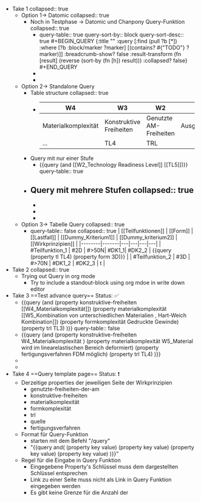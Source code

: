 - Take 1
  collapsed:: true
	- Option 1-> Datomic
	  collapsed:: true
		- Noch in Testphase -> Datomic und Chanpony Query-Funktion
		  collapsed:: true
			- query-table:: true
			  query-sort-by:: block
			  query-sort-desc:: true
			  #+BEGIN_QUERY
			  {:title ""
			   :query [:find (pull ?b [*])
			           :where [?b :block/marker ?marker]
			          	      [(contains? #{"TODO"} ?marker)]]
			   :breadcrumb-show? false
			   :result-transform (fn [result] (reverse (sort-by (fn [h]) result)))
			   :collapsed? false}
			  #+END_QUERY
			-
			-
	- Option 2-> Standalone Query
		- Table structure
		  collapsed:: true
			- | W4 | W3 | W2 | W1 | 
			  |--------|-------|---|---|
			  | Materialkomplexität | Konstruktive Freiheiten | Genutzte AM-Freiheiten| Ausgleichsbewegung| 
			  | ... | TL4 | TRL |  |
		- Query  mit nur einer Stufe
			- {{query  (and [[W2_Technology Readiness Level]] [[TL5]])}}
			  query-table:: true
		- Query mit mehrere Stufen
		  collapsed:: true
			-
			-
			-
			-
	- Option 3-> Tabelle Query
	  collapsed:: true
		- query-table:: false
		  collapsed:: true
		  | [[Teilfunktionen]] | [[Form]] | [[Lastfall]] | [[Dummy_Kriterium1]] | [[Dummy_kriterium2]] | [[Wirkprinzipien]] |
		  |--------|-------|---|---|---|---|
		  | #Teilfunktion_1 | #2D | #>50N| #DK1_1| #DK2_2 | {{query  (property tl TL4) (property form 3D)}} |
		  | #Teilfunktion_2 | #3D | #>70N | #DK1_2 | #DK2_3 | t |
- Take 2
  collapsed:: true
	- Trying out Query in org mode
		- Try to include a standout-block using org mdoe in write down editor
- Take 3 ==Test advance query== Status: ✅
	- {{query (and (property konstruktive-freiheiten [[W4_Materialkomplexität]]) (property materialkomplexität [[W5_Kombination von unterschiedlichen Materialien , Hart-Weich Kombination]]) (property formkomplexität Gedruckte Gewinde) (property trl TL3) )}}
	  query-table:: false
	- {{query (and (property konstruktive-freiheiten W4_Materialkomplexität ) (property materialkomplexität W5_Material wird im linearelastischen Bereich deformiert) (property fertigungsverfahren FDM möglich) (property trl TL4) )}}
	-
	-
- Take 4 ==Query template page== Status: ❗
	- Derzeitige properties der jeweiligen Seite der Wirkprinzipien
		- genutzte-freiheiten-der-am
		- konstruktive-freiheiten
		- materialkomplexität
		- formkomplexität
		- trl
		- quelle
		- fertigungsverfahren
	- Format für Query-Funktion
		- starten mit dem Befehl "/query"
		- "{{query and( (property key value) (property key value) (property key value) (property key value) )}}"
	- Regel für die Eingabe in Query Funktion
		- Eingegebene Property's Schlüssel muss dem dargestellten Schlüssel entsprechen
		- Link zu einer Seite muss nicht als Link in Query Funktion eingegeben werden
		- Es gibt keine Grenze für die Anzahl der